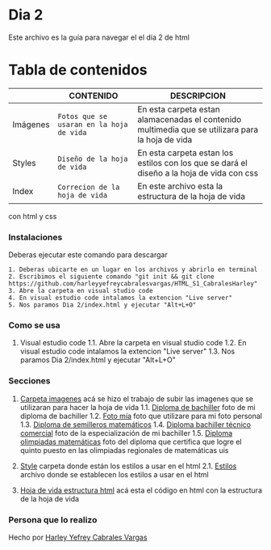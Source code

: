 # Dia 2
Este archivo es la guía para navegar el el día 2 de html

# Tabla de contenidos

|                |CONTENIDO                         |DESCRIPCION                             |
|------------------|------------------------------------|-----------------------------------|
|Imágenes|`Fotos que se usaran en la hoja de vida`            |En esta carpeta estan alamacenadas el contenido multimedia que se utilizara para la hoja de vida         |
|Styles         |`Diseño de la hoja de vida`            |En esta carpeta estan los estilos con los que se dará el diseño a la hoja de vida con css         |
|Index         |`Correcion de la hoja de vida`|En este archivo esta la estructura de la hoja de vida
con html y css

### Instalaciones 
Deberas ejecutar este comando para descargar 

```
1. Deberas ubicarte en un lugar en los archivos y abrirlo en terminal
2. Escribimos el siguiente comando "git init && git clone https://github.com/harleyyefreycabralesvargas/HTML_S1_CabralesHarley"
3. Abre la carpeta en visual studio code
4. En visual estudio code intalamos la extencion "Live server"
5. Nos paramos Dia 2/index.html y ejecutar "Alt+L+O"

```

### Como se usa
1. Visual estudio code
1.1. Abre la carpeta en visual studio code
1.2. En visual estudio code intalamos la extencion "Live server"
1.3. Nos paramos Dia 2/index.html y ejecutar "Alt+L+O"

### Secciones
1. [Carpeta imagenes](imagenes) acá se hizo el trabajo de subir las imagenes que se utilizaran para hacer la hoja de vida
1.1. [Diploma de bachiller](imagenes/diploma.jpeg) foto de mi diploma de bachiller
1.2. [Foto mía](imagenes/foto_hoja_de_vida.jpeg) foto que utilizare para mi foto personal
1.3. [Diploma de semilleros matemáticos](imagenes/semilleros.jpeg) 
1.4. [Diploma bachiller técnico comercial](imagenes/tecnico.jpeg) foto de la especialización de mi bachiller
1.5. [Diploma olimpiadas matemáticas](imagenes/uis5.jpeg) foto del diploma que certifica que logre el quinto puesto en las olimpiadas regionales de matemáticas uis

2. [Style](style) carpeta donde están los estilos a usar en el html
2.1. [Estilos](style/styles.css) archivo donde se establecen los estilos a usar en el html
3. [Hoja de vida estructura html](Index.html) acá esta el código en html con la estructura de la hoja de vida 
### Persona que lo realizo

Hecho por [Harley Yefrey Cabrales Vargas](https://github.com/harleyyefreycabralesvargas)
